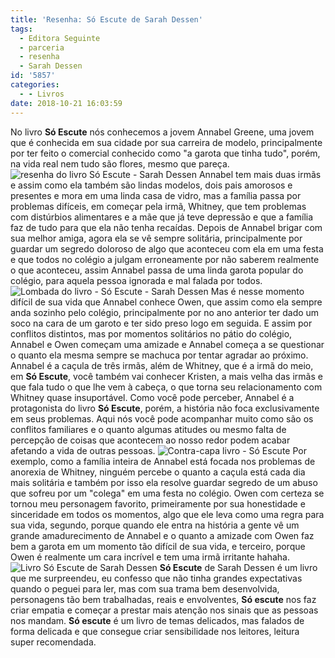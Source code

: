 ```yaml
---
title: 'Resenha: Só Escute de Sarah Dessen'
tags:
  - Editora Seguinte
  - parceria
  - resenha
  - Sarah Dessen
id: '5857'
categories:
  - - Livros
date: 2018-10-21 16:03:59
---
```


No livro **Só Escute** nós conhecemos a jovem Annabel Greene, uma jovem que é conhecida em sua cidade por sua carreira de modelo, principalmente por ter feito o comercial conhecido como "a garota que tinha tudo", porém, na vida real nem tudo são flores, mesmo que pareça. ![resenha do livro Só Escute - Sarah Dessen](http://natalia.blog.br/wp-content/uploads/2018/10/resenha-só-escute-sarah-dessen.jpg "resenha do livro Só Escute - Sarah Dessen") Annabel tem mais duas irmãs e assim como ela também são lindas modelos, dois pais amorosos e presentes e mora em uma linda casa de vidro, mas a família passa por problemas difíceis, em começar pela irmã, Whitney, que tem problemas com distúrbios alimentares e a mãe que já teve depressão e que a família faz de tudo para que ela não tenha recaídas. Depois de Annabel brigar com sua melhor amiga, agora ela se vê sempre solitária, principalmente por guardar um segredo doloroso de algo que aconteceu com ela em uma festa e que todos no colégio a julgam erroneamente por não saberem realmente o que aconteceu, assim Annabel passa de uma linda garota popular do colégio, para aquela pessoa ignorada e mal falada por todos. ![Lombada do livro - Só Escute - Sarah Dessen](http://natalia.blog.br/wp-content/uploads/2018/10/lombada-livro-só-escute-sarah-dessen.jpg "Lombada do livro - Só Escute - Sarah Dessen") Mas é nesse momento difícil de sua vida que Annabel conhece Owen, que assim como ela sempre anda sozinho pelo colégio, principalmente por no ano anterior ter dado um soco na cara de um garoto e ter sido preso logo em seguida. E assim por conflitos distintos, mas por momentos solitários no pátio do colégio, Annabel e Owen começam uma amizade e Annabel começa a se questionar o quanto ela mesma sempre se machuca por tentar agradar ao próximo. Annabel é a caçula de três irmãs, além de Whitney, que é a irmã do meio, em **Só Escute**, você também vai conhecer Kristen, a mais velha das irmãs e que fala tudo o que lhe vem à cabeça, o que torna seu relacionamento com Whitney quase insuportável. Como você pode perceber, Annabel é a protagonista do livro **Só Escute**, porém, a história não foca exclusivamente em seus problemas. Aqui nós você pode acompanhar muito como são os conflitos familiares e o quanto algumas atitudes ou mesmo falta de percepção de coisas que acontecem ao nosso redor podem acabar afetando a vida de outras pessoas. ![Contra-capa livro - Só Escute](http://natalia.blog.br/wp-content/uploads/2018/10/contra-capa-so-escute-sarah-dessen.jpg "Contra-capa livro - Só Escute") Por exemplo, como a família inteira de Annabel está focada nos problemas de anorexia de Whitney, ninguém percebe o quanto a caçula está cada dia mais solitária e também por isso ela resolve guardar segredo de um abuso que sofreu por um "colega" em uma festa no colégio. Owen com certeza se tornou meu personagem favorito, primeiramente por sua honestidade e sinceridade em todos os momentos, algo que ele leva como uma regra para sua vida, segundo, porque quando ele entra na história a gente vê um grande amadurecimento de Annabel e o quanto a amizade com Owen faz bem a garota em um momento tão difícil de sua vida, e terceiro, porque Owen é realmente um cara incrível e tem uma irmã irritante hahaha. ![Livro Só Escute de Sarah Dessen](http://natalia.blog.br/wp-content/uploads/2018/10/livro-so-escute-sarah-dessen.jpg "Livro Só Escute de Sarah Dessen") **Só Escute** de Sarah Dessen é um livro que me surpreendeu, eu confesso que não tinha grandes expectativas quando o peguei para ler, mas com sua trama bem desenvolvida, personagens tão bem trabalhadas, reais e envolventes, **Só escute** nos faz criar empatia e começar a prestar mais atenção nos sinais que as pessoas nos mandam. **Só escute** é um livro de temas delicados, mas falados de forma delicada e que consegue criar sensibilidade nos leitores, leitura super recomendada.
